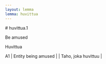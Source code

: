 ```yaml
---
layout: lemma
lemma: huvittua
---
```


<div class="sense">
# <span class="sensename">huvittua.1</span>

<span class="description">Be amused</span>

<span class="description">Huvittua</span>

A1 | Entity being amused |   | Taho, joka huvittuu |  

</div>

